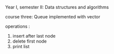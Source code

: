 Year I, semester II: Data structures and algorithms

course three: Queue implemented with vector

operations :

1) insert after last node
2) delete first node
3) print list
